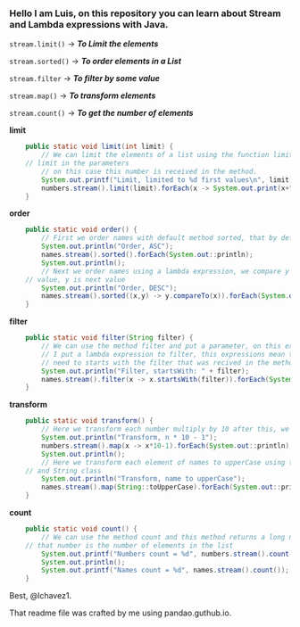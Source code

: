 ### Hello I am Luis, on this repository you can learn about Stream and Lambda expressions with Java.

 `stream.limit()`  -> ***To Limit the elements***
 
 `stream.sorted()`  -> ***To order elements in a List***
 
 `stream.filter`  -> ***To filter by some value***
 
 `stream.map()`  -> ***To transform elements***
 
 `stream.count()`  -> ***To get the number of elements***
 

**limit**
``` java
	public static void limit(int limit) {
        // We can limit the elements of a list using the function limit and put a number like
	// limit in the parameters
        // on this case this number is received in the method.
        System.out.printf("Limit, limited to %d first values\n", limit);
        numbers.stream().limit(limit).forEach(x -> System.out.print(x+" "));
    }
```
**order** 
``` java
	public static void order() {
        // First we order names with default method sorted, that by default is ASC
        System.out.println("Order, ASC");
        names.stream().sorted().forEach(System.out::println);
        System.out.println();
        // Next we order names using a lambda expression, we compare y to x, x is first
	// value, y is next value
        System.out.println("Order, DESC");
        names.stream().sorted((x,y) -> y.compareTo(x)).forEach(System.out::println);
    }
```
**filter**
``` java
	public static void filter(String filter) {
        // We can use the method filter and put a parameter, on this example 
        // I put a lambda expression to filter, this expressions mean the element
        // need to starts with the filter that was recived in the method for exmple "J"
        System.out.println("Filter, startsWith: " + filter);
        names.stream().filter(x -> x.startsWith(filter)).forEach(System.out::println);
    }
```
**transform**
``` java
	public static void transform() {
        // Here we transform each number multiply by 10 after this, we will subtract 1
        System.out.println("Transform, n * 10 - 1");
        numbers.stream().map(x -> x*10-1).forEach(System.out::println);
        System.out.println();
        // Here we transform each element of names to upperCase using the method map
	// and String class
        System.out.println("Transform, name to upperCase");
        names.stream().map(String::toUpperCase).forEach(System.out::println);
    }
```
**count**
``` java
	public static void count() {
        // We can use the method count and this method returns a long number, 
	// that number is the number of elements in the list
        System.out.printf("Numbers count = %d", numbers.stream().count());
        System.out.println();
        System.out.printf("Names count = %d", names.stream().count());
    }
```    

Best, @lchavez1.

That readme file was crafted by me using pandao.guthub.io.
